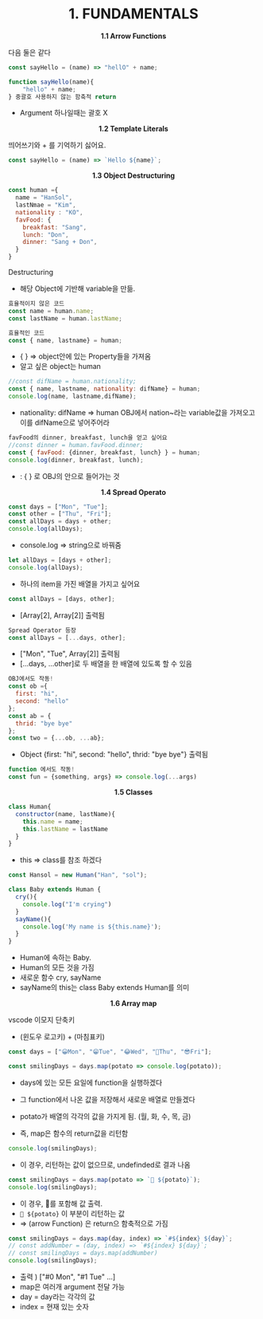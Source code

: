 <h1 align="center">
1. FUNDAMENTALS
</h1> 
<p align="center">
  <strong>1.1 Arrow Functions</strong><br>
</p>

다음 둘은 같다
```javascript
const sayHello = (name) => "hellO" + name;
```
```javascript
function sayHello(name){
    "hello" + name;
} 중괄호 사용하지 않는 함축적 return
```
+ Argument 하나일때는 괄호 X

<p align="center">
  <strong>1.2 Template Literals</strong><br>
</p>

띄어쓰기와 + 를 기억하기 싫어요.
```javascript
const sayHello = (name) => `Hello ${name}`;
```

<p align="center">
  <strong>1.3 Object Destructuring</strong><br>
</p>

```javascript
const human ={
  name = "HanSol",
  lastNmae = "Kim",
  nationality : "KO",
  favFood: {
    breakfast: "Sang",
    lunch: "Don",
    dinner: "Sang + Don",
  }
}
```
Destructuring 
+ 해당 Object에 기반해 variable을 만듦.

```javascript
효율적이지 않은 코드
const name = human.name;
const lastName = human.lastName;
```

```javascript
효율적인 코드
const { name, lastname} = human;
```
+ {  } => object안에 있는 Property들을 가져옴
+ 알고 싶은 object는 human

```javascript
//const difName = human.nationality;
const { name, lastname, nationality: difName} = human;
console.log(name, lastname,difName);
```
+ nationality: difName => human OBJ에서 nation~라는 variable값을 가져오고 이를 difName으로 넣어주어라

```javascript
favFood의 dinner, breakfast, lunch을 얻고 싶어요
//const dinner = human.favFood.dinner;
const { favFood: {dinner, breakfast, lunch} } = human;
console.log(dinner, breakfast, lunch);
```
+ : {  } 로 OBJ의 안으로 들어가는 것

<p align="center">
  <strong>1.4 Spread Operato</strong><br>
</p>

```javascript
const days = ["Mon", "Tue"];
const other = ["Thu", "Fri"];
const allDays = days + other;
console.log(allDays); 
```
+ console.log => string으로 바꿔줌

```javascript
let allDays = [days + other];
console.log(allDays);
```
+ 하나의 item을 가진 배열을 가지고 싶어요

```javascript
const allDays = [days, other];
```
+ [Array[2], Array[2]] 출력됨

```javascript
Spread Operator 등장
const allDays = [...days, other];
```
+ ["Mon", "Tue", Array[2]] 출력됨
+ [...days, ...other]로 두 배열을 한 배열에 있도록 할 수 있음

```javascript
OBJ에서도 작동!
const ob ={
  first: "hi",
  second: "hello"
};
const ab = {
  thrid: "bye bye"
};
const two = {...ob, ...ab};
```
+ Object {first: "hi", second: "hello", thrid: "bye bye"} 출력됨

```javascript
function 에서도 작동!
const fun = {something, args} => console.log(...args)
```
<p align="center">
  <strong>1.5 Classes</strong><br>
</p>

```javascript
class Human{
  constructor(name, lastName){
    this.name = name;
    this.lastName = lastName
  }
}
```
+ this => class를 참조 하겠다

```javascript
const Hansol = new Human("Han", "sol");
```

```javascript
class Baby extends Human {
  cry(){
    console.log("I'm crying")
  }
  sayName(){
    console.log('My name is ${this.name}');
  }
}
```
+ Human에 속하는  Baby.
+ Human의 모든 것을 가짐
+ 새로운 함수 cry, sayName
+ sayName의 this는 class Baby extends Human를 의미

<p align="center">
  <strong>1.6 Array map</strong><br>
</p>

vscode 이모지 단축키
+ (윈도우 로고키) + (마침표키)

```javascript
const days = ["😀Mon", "😁Tue", "😂Wed", "🤣Thu", "😎Fri"];
```
```javascript
const smilingDays = days.map(potato => console.log(potato));
```
+ days에 있는 모든 요일에 function을 실행하겠다
+ 그 function에서 나온 값을 저장해서 새로운 배열로 만들겠다
+ potato가 배열의 각각의 값을 가지게 됨. (월, 화, 수, 목, 금)

+ 즉, map은 함수의 return값을 리턴함

```javascript
console.log(smilingDays);  
```
+ 이 경우, 리턴하는 값이 없으므로, undefinded로 결과 나옴

```javascript
const smilingDays = days.map(potato => `🎈 ${potato}`);
console.log(smilingDays);  
```
+ 이 경우, 🎈를 포함해 값 출력.
+ `🎈 ${potato}` 이 부분이 리턴하는 값
+  => (arrow Function) 은  return으 함축적으로 가짐 

```javascript
const smilingDays = days.map(day, index) => `#${index} ${day}`;
// const addNumber = (day, index) => `#${index} ${day}`;
// const smilingDays = days.map(addNumber)
console.log(smilingDays);    
```
+ 출력 ) ["#0 Mon", "#1 Tue" ...]
+ map은 여러개 argument 전달 가능
+ day = day라는 각각의 값
+ index = 현재 있는 숫자

